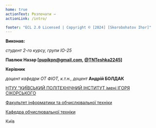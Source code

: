 ```yaml
---
home: true
actionText: Розпочати →
actionLink: /intro/

footer: "ECL 2.0 Licensed | Copyright © [2024] [Skorobohatov Ihor]"
---
```


**Виконав:**

_студент 2-го курсу, групи IO-25_

**Павлюк Назар [pupikpn@gmail.com, <a href="https://t.me/TNTeshka2245" target='_blank'>@TNTeshka2245</a>]**

**Керівник**

_доцент кафедри ОТ ФІОТ, к.т.н., доцент_<span padding-right:5em></span> **Андрій БОЛДАК**

[НТУУ "КИЇВСЬКИЙ ПОЛІТЕХНІЧНИЙ ІНСТИТУТ імені ІГОРЯ СІКОРСЬКОГО](https://kpi.ua/)

[Факультет інформатики та обчислювальної техніки](https://fiot.kpi.ua/)

[Кафедра обчислювальної техніки](https://comsys.kpi.ua/)

Київ
